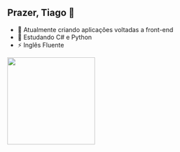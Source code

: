 ## Prazer, Tiago 👋
- 🔭 Atualmente criando aplicações voltadas a front-end
- 🌱 Estudando C# e Python
- ⚡ Inglês Fluente


<div>
  <img height="200px" src="https://github-readme-stats.vercel.app/api?username=TiPeron&show_icons=true&theme=tokyonight">
</div>


